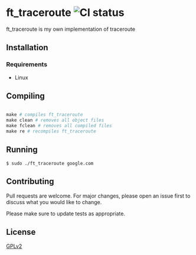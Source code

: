 # ft_traceroute ![CI status](https://img.shields.io/badge/build-passing-brightgreen.svg)

ft_traceroute is my own implementation of traceroute

## Installation

### Requirements
* Linux

## Compiling

```python

make # compiles ft_traceroute
make clean # removes all object files
make fclean # removes all compiled files
make re # recompiles ft_traceroute
```

## Running
```
$ sudo ./ft_traceroute google.com
```

## Contributing
Pull requests are welcome. For major changes, please open an issue first to discuss what you would like to change.

Please make sure to update tests as appropriate.

## License
[GPLv2](https://www.gnu.org/licenses/old-licenses/gpl-2.0.en.html)
